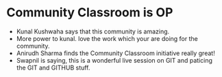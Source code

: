 # Community Classroom is OP

- Kunal Kushwaha says that this community is amazing.
- More power to kunal. love the work which your are doing for the community.
- Anirudh Sharma finds the Community Classroom initiative really great!
- Swapnil is saying, this is a wonderful live session on GIT and paticing the GIT and GITHUB stuff. 
